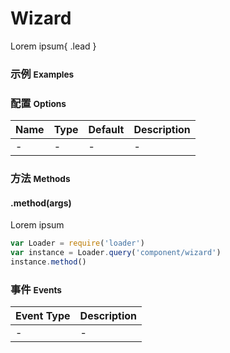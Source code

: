 # Wizard

Lorem ipsum{ .lead }

### 示例 <small>Examples</small>

<div class="bs-example">
    <div class="content">
        <div bx-name="components/wizard"></div>
    </div>
</div>

### 配置 <small>Options</small>

Name | Type | Default | Description
:--- | :--- | :------ | :----------
- | - | - | -

### 方法 <small>Methods</small>

#### .method(args)

Lorem ipsum

```js
var Loader = require('loader')
var instance = Loader.query('component/wizard')
instance.method()
```

### 事件 <small>Events</small>

Event Type | Description
:--------- | :----------
- | -

